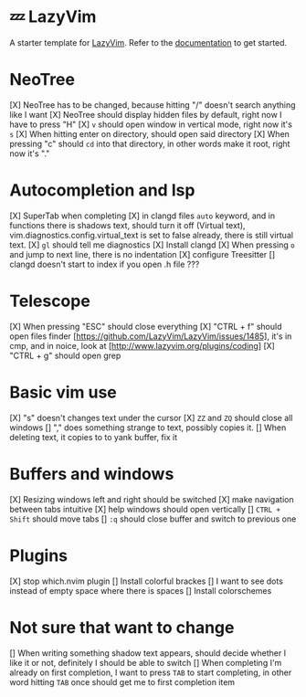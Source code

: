 # 💤 LazyVim

A starter template for [LazyVim](https://github.com/LazyVim/LazyVim).
Refer to the [documentation](https://lazyvim.github.io/installation) to get started.


# NeoTree
[X] NeoTree has to be changed, because hitting "/" doesn't search anything like I want
[X] NeoTree should display hidden files by default, right now I have to press "H"
[X] `v` should open window in vertical mode, right now it's `s`
[X] When hitting enter on directory, should open said directory
[X] When pressing "c" should `cd` into that directory, in other words make it root, right now it's "."

# Autocompletion and lsp
[X] SuperTab when completing
[X] in clangd files `auto` keyword, and in functions there is shadows text, should turn it off (Virtual text), vim.diagnostics.config.virtual_text is set to false already, there is still virtual text.
[X] `gl` should tell me diagnostics
[X] Install clangd
[X] When pressing `o` and jump to next line, there is no indentation
[X] configure Treesitter
[] clangd doesn't start to index if you open .h file ???


# Telescope
[X] When pressing "ESC" should close everything
[X] "CTRL + f" should open files finder [https://github.com/LazyVim/LazyVim/issues/1485], it's in cmp, and in noice, look at [http://www.lazyvim.org/plugins/coding]
[X] "CTRL + g" should open grep

# Basic vim use
[X] "s" doesn't changes text under the cursor
[X] `ZZ` and `ZQ` should close all windows
[] "," does something strange to text, possibly copies it.
[] When deleting text, it copies to to yank buffer, fix it

# Buffers and windows
[X] Resizing windows left and right should be switched
[X] make navigation between tabs intuitive
[X] help windows should open vertically
[] `CTRL + Shift` should move tabs
[] `:q` should close buffer and switch to previous one

# Plugins
[X] stop which.nvim plugin
[] Install colorful brackes
[] I want to see dots instead of empty space where there is spaces
[] Install colorschemes

# Not sure that want to change
[] When writing something shadow text appears, should decide whether I like it or not, definitely I should be able  to switch
[] When completing I'm already on first completion, I want to press `TAB` to start completing, in other word hitting `TAB` once should get me to first completion item
